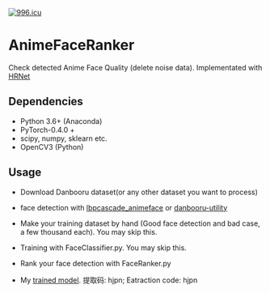 [![996.icu](https://img.shields.io/badge/link-996.icu-red.svg)](https://996.icu)

# AnimeFaceRanker
Check detected Anime Face Quality (delete noise data). Implementated with [HRNet](https://github.com/HRNet/HRNet-Image-Classification)

## Dependencies
- Python 3.6+ (Anaconda)
- PyTorch-0.4.0 +
- scipy, numpy, sklearn etc.
- OpenCV3 (Python)

## Usage
- Download Danbooru dataset(or any other dataset you want to process)

- face detection with [lbpcascade_animeface](https://github.com/nagadomi/lbpcascade_animeface) or [danbooru-utility](https://github.com/reidsanders/danbooru-utility)

- Make your training dataset by hand (Good face detection and bad case, a few thousand each). You may skip this.

- Training with FaceClassifier.py. You may skip this.

- Rank your face detection with FaceRanker.py

- My [trained model](https://pan.baidu.com/s/1s71jxxTahzT0eyAWtlodhQ). 提取码: hjpn; Eatraction code: hjpn
